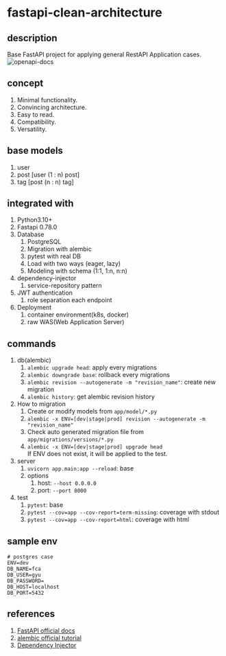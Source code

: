 # fastapi-clean-architecture

## description
Base FastAPI project for applying general RestAPI Application cases.
![openapi-docs](./doc/images/openapi-docs-v2.png)

## concept
1. Minimal functionality.
2. Convincing architecture.
3. Easy to read.
4. Compatibility.
5. Versatility.

## base models
1. user
2. post [user (1 : n) post]
3. tag [post (n : n) tag]

## integrated with
1. Python3.10+
2. Fastapi 0.78.0
3. Database
   1. PostgreSQL
   2. Migration with alembic
   3. pytest with real DB
   4. Load with two ways (eager, lazy)
   5. Modeling with schema (1:1, 1:n, n:n)
4. dependency-injector
   1. service-repository pattern
5. JWT authentication
   1. role separation each endpoint
6. Deployment
   1. container environment(k8s, docker)
   2. raw WAS(Web Application Server)

## commands
1. db(alembic)
   1. `alembic upgrade head`: apply every migrations
   2. `alembic downgrade base`: rollback every migrations
   3. `alembic revision --autogenerate -m "revision_name"`: create new migration 
   4. `alembic history`: get alembic revision history
2. How to migration
   1. Create or modify models from `app/model/*.py`
   2. `alembic -x ENV=[dev|stage|prod] revision --autogenerate -m "revision_name"`
   3. Check auto generated migration file from `app/migrations/versions/*.py`
   4. `alembic -x ENV=[dev|stage|prod] upgrade head`  
      If ENV does not exist, it will be applied to the test.
3. server
   1. `uvicorn app.main:app --reload`: base
   2. options
      1. host: `--host 0.0.0.0`
      2. port: `--port 8000`
4. test
   1. `pytest`: base 
   2. `pytest --cov=app --cov-report=term-missing`: coverage with stdout
   3. `pytest --cov=app --cov-report=html`: coverage with html

## sample env
```dotenv
# postgres case
ENV=dev
DB_NAME=fca
DB_USER=gyu
DB_PASSWORD=
DB_HOST=localhost
DB_PORT=5432
```

## references
1. [FastAPI official docs](https://fastapi.tiangolo.com/)
2. [alembic official tutorial](https://alembic.sqlalchemy.org/en/latest/tutorial.html)
3. [Dependency Injector](https://python-dependency-injector.ets-labs.org/)
